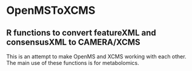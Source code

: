 # OpenMSToXCMS
## R functions to convert featureXML and consensusXML to CAMERA/XCMS

This is an attempt to make OpenMS and XCMS working with each other. 
The main use of these functions is for metabolomics. 

